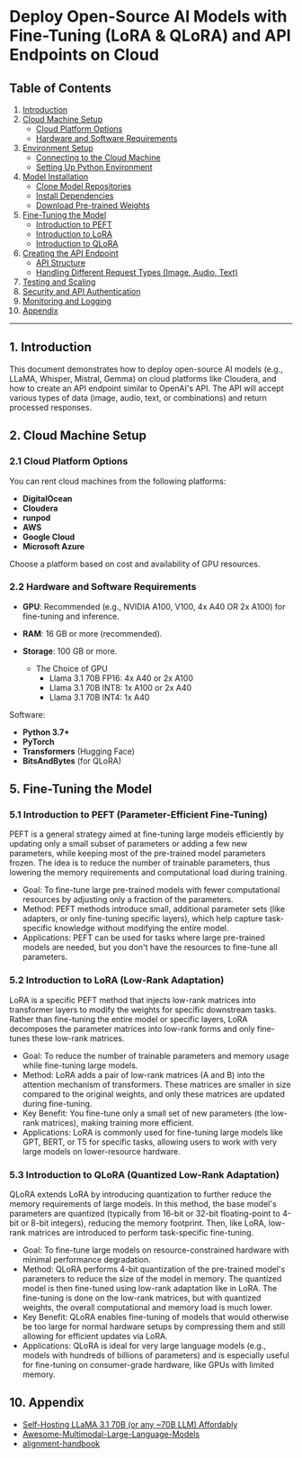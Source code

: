 # Deploy Open-Source AI Models with Fine-Tuning (LoRA & QLoRA) and API Endpoints on Cloud

## Table of Contents
1. [Introduction](#introduction)
2. [Cloud Machine Setup](#cloud-machine-setup)
   - [Cloud Platform Options](#cloud-platform-options)
   - [Hardware and Software Requirements](#hardware-and-software-requirements)
3. [Environment Setup](#environment-setup)
   - [Connecting to the Cloud Machine](#connecting-to-the-cloud-machine)
   - [Setting Up Python Environment](#setting-up-python-environment)
4. [Model Installation](#model-installation)
   - [Clone Model Repositories](#clone-model-repositories)
   - [Install Dependencies](#install-dependencies)
   - [Download Pre-trained Weights](#download-pre-trained-weights)
5. [Fine-Tuning the Model](#fine-tuning-the-model)
   - [Introduction to PEFT](#introduction-to-peft)
   - [Introduction to LoRA](#introduction-to-lora)
   - [Introduction to QLoRA](#introduction-to-qlora)
6. [Creating the API Endpoint](#creating-the-api-endpoint)
   - [API Structure](#api-structure)
   - [Handling Different Request Types (Image, Audio, Text)](#handling-different-request-types)
7. [Testing and Scaling](#testing-and-scaling)
8. [Security and API Authentication](#security-and-api-authentication)
9. [Monitoring and Logging](#monitoring-and-logging)
10. [Appendix](#appendix)

---

## 1. Introduction
This document demonstrates how to deploy open-source AI models (e.g., LLaMA, Whisper, Mistral, Gemma) on cloud platforms like Cloudera, and how to create an API endpoint similar to OpenAI's API. The API will accept various types of data (image, audio, text, or combinations) and return processed responses. 

## 2. Cloud Machine Setup

### 2.1 Cloud Platform Options
You can rent cloud machines from the following platforms:
- **DigitalOcean**
- **Cloudera**
- **runpod** 
- **AWS**
- **Google Cloud**
- **Microsoft Azure**

Choose a platform based on cost and availability of GPU resources.

### 2.2 Hardware and Software Requirements
- **GPU**: Recommended (e.g., NVIDIA A100, V100, 4x A40 OR 2x A100) for fine-tuning and inference.
- **RAM**: 16 GB or more (recommended).
- **Storage**: 100 GB or more.

    - The Choice of GPU 
      - Llama 3.1 70B FP16: 4x A40 or 2x A100
      - Llama 3.1 70B INT8: 1x A100 or 2x A40
      - Llama 3.1 70B INT4: 1x A40

Software:
- **Python 3.7+**
- **PyTorch**
- **Transformers** (Hugging Face)
- **BitsAndBytes** (for QLoRA)

## 5. Fine-Tuning the Model

### 5.1 Introduction to PEFT (Parameter-Efficient Fine-Tuning)
PEFT is a general strategy aimed at fine-tuning large models efficiently by updating only a small subset of parameters or adding a few new parameters, while keeping most of the pre-trained model parameters frozen. The idea is to reduce the number of trainable parameters, thus lowering the memory requirements and computational load during training.

- Goal: To fine-tune large pre-trained models with fewer computational resources by adjusting only a fraction of the parameters.
- Method: PEFT methods introduce small, additional parameter sets (like adapters, or only fine-tuning specific layers), which help capture
task-specific knowledge without modifying the entire model.
- Applications: PEFT can be used for tasks where large pre-trained models are needed, but you don't have the resources to fine-tune all parameters.

### 5.2 Introduction to LoRA (Low-Rank Adaptation)
LoRA is a specific PEFT method that injects low-rank matrices into transformer layers to modify the weights for specific downstream tasks. Rather than fine-tuning the entire model or specific layers, LoRA decomposes the parameter matrices into low-rank forms and only fine-tunes these low-rank matrices.

- Goal: To reduce the number of trainable parameters and memory usage while fine-tuning large models.
- Method: LoRA adds a pair of low-rank matrices (A and B) into the attention mechanism of transformers. These matrices are smaller in size compared to the original weights, and only these matrices are updated during fine-tuning.
- Key Benefit: You fine-tune only a small set of new parameters (the low-rank matrices), making training more efficient.
- Applications: LoRA is commonly used for fine-tuning large models like GPT, BERT, or T5 for specific tasks, allowing users to work with very large models on lower-resource hardware.

### 5.3 Introduction to QLoRA (Quantized Low-Rank Adaptation)
QLoRA extends LoRA by introducing quantization to further reduce the memory requirements of large models. In this method, the base model's parameters are quantized (typically from 16-bit or 32-bit floating-point to 4-bit or 8-bit integers), reducing the memory footprint. Then, like LoRA, low-rank matrices are introduced to perform task-specific fine-tuning.

- Goal: To fine-tune large models on resource-constrained hardware with minimal performance degradation.
- Method: QLoRA performs 4-bit quantization of the pre-trained model's parameters to reduce the size of the model in memory. The quantized model is then fine-tuned using low-rank adaptation like in LoRA. The fine-tuning is done on the low-rank matrices, but with quantized weights, the overall computational and memory load is much lower.
- Key Benefit: QLoRA enables fine-tuning of models that would otherwise be too large for normal hardware setups by compressing them and still allowing for efficient updates via LoRA.
- Applications: QLoRA is ideal for very large language models (e.g., models with hundreds of billions of parameters) and is especially useful for fine-tuning on consumer-grade hardware, like GPUs with limited memory.

## 10. Appendix

- [Self-Hosting LLaMA 3.1 70B (or any ~70B LLM) Affordably](https://abhinand05.medium.com/self-hosting-llama-3-1-70b-or-any-70b-llm-affordably-2bd323d72f8d)
- [Awesome-Multimodal-Large-Language-Models](https://github.com/BradyFU/Awesome-Multimodal-Large-Language-Models)
- [alignment-handbook](https://github.com/huggingface/alignment-handbook)
